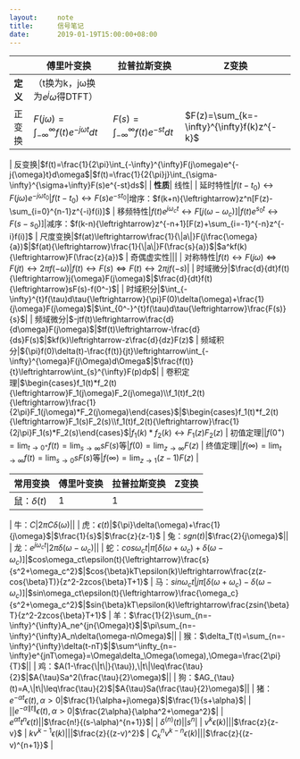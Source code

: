 ```yaml
---
layout:     note
title:      信号笔记
date:       2019-01-19T15:00:00+08:00
---
```


||傅里叶变换|拉普拉斯变换|Z变换
---|---|---|---
**定义**|（t换为k，jω换为$e^j\omega$得DTFT）
正变换|$F(j\omega)=\int_{-\infty}^{\infty}f(t)e^{-j{\omega}t}dt$|$F(s)=\int_{-\infty}^{\infty}f(t)e^{-st}dt$|$F(z)=\sum_{k=-\infty}^{\infty}f(k)z^{-k}$
|
反变换|$f(t)=\frac{1}{2\pi}\int_{-\infty}^{\infty}F(j\omega)e^{-j{\omega}t}d\omega$|$f(t)=\frac{1}{2{\pi}j}\int_{\sigma-\infty}^{\sigma+\infty}F(s)e^{-st}ds$|
|
**性质**|
线性|
|
延时特性|$f(t-t_0){\leftrightarrow}F(j\omega)e^{-j{\omega}t_0}$|$f(t-t_0){\leftrightarrow}F(s)e^{-st_0}$|增序：$f(k+n){\leftrightarrow}z^n[F(z)-\sum_{i=0}^{n-1}z^{-i}f(i)]$
|
移频特性|$f(t)e^{j\omega_ct}{\leftrightarrow}F[j(\omega-\omega_c)]$|$f(t)e^{s_0t}{\leftrightarrow}F(s-s_0)]$|减序：$f(k-n){\leftrightarrow}z^{-n+1}[F(z)+\sum_{i=-1}^{-n}z^{-i}f(i)]$
|
尺度变换|$f(at)\leftrightarrow\frac{1}{\|a\|}F(j\frac{\omega}{a})$|$f(at){\leftrightarrow}\frac{1}{\|a\|}F(\frac{s}{a})$|$a^kf(k){\leftrightarrow}F(\frac{z}{a})$
|
奇偶虚实性|||
|
对称特性|$f(t){\leftrightarrow}F(j\omega){\Longleftrightarrow}F(jt){\leftrightarrow}2{\pi}f(-\omega)$|$f(t){\leftrightarrow}F(s){\Longleftrightarrow}F(t){\leftrightarrow}2{\pi}jf(-s)$|
|
时域微分|$\frac{d}{dt}f(t){\leftrightarrow}j{\omega}F(j\omega)$|$\frac{d}{dt}f(t){\leftrightarrow}sF(s)-f(0^-)$|
|
时域积分|$\int_{-\infty}^{t}f(\tau)d\tau{\leftrightarrow}{\pi}F(0)\delta(\omega)+\frac{1}{j\omega}F(j\omega)$|$\int_{0^-}^{t}f(\tau)d\tau{\leftrightarrow}\frac{F(s)}{s}$|
|
频域微分|$-jtf(t)\leftrightarrow\frac{d}{d\omega}F(j\omega)$|$tf(t)\leftrightarrow-\frac{d}{ds}F(s)$|$kf(k)\leftrightarrow-z\frac{d}{dz}F(z)$
|
频域积分|${\pi}f(0)\delta(t)-\frac{f(t)}{jt}\leftrightarrow\int_{-\infty}^{\omega}F(j\Omega)d\Omega$|$\frac{f(t)}{t}\leftrightarrow\int_{s}^{\infty}F(p)dp$|
|
卷积定理|$\begin{cases}f_1(t)*f_2(t){\leftrightarrow}F_1(j\omega)F_2(j\omega)\\f_1(t)f_2(t){\leftrightarrow}\frac{1}{2\pi}F_1(j\omega)*F_2(j\omega)\end{cases}$|$\begin{cases}f_1(t)*f_2(t){\leftrightarrow}F_1(s)F_2(s)\\f_1(t)f_2(t){\leftrightarrow}\frac{1}{2j\pi}F_1(s)*F_2(s)\end{cases}$|$f_1(k)*f_2(k){\leftrightarrow}F_1(z)F_2(z)$
|
初值定理||$f(0^+)=\lim_{t\rightarrow0^+}f(t)=\lim_{s\rightarrow\infty}sF(s)$等|$f(0)=\lim_{z\rightarrow\infty}F(z)$
|
终值定理||$f(\infty)=\lim_{t\rightarrow\infty}f(t)=\lim_{s\rightarrow0}sF(s)$等|$f(\infty)=\lim_{z\rightarrow1}(z-1)F(z)$
|

**常用变换**|傅里叶变换|拉普拉斯变换|Z变换
---|---|---|---
鼠：$\delta(t)$|1|$1$|
|
牛：$C$|$2{\pi}C\delta(\omega)$||
|
虎：$\epsilon(t)$|${\pi}\delta(\omega)+\frac{1}{j\omega}$|$\frac{1}{s}$|$\frac{z}{z-1}$
|
兔：$sgn(t)$|$\frac{2}{j\omega}$||
|
龙：$e^{j\omega_ct}$|$2{\pi}\delta(\omega-\omega_c)$||
|
蛇：$cos\omega_ct$|${\pi}[\delta(\omega+\omega_c)+\delta(\omega-\omega_c)]$|$cos\omega_ct\epsilon(t){\leftrightarrow}\frac{s}{s^2+\omega_c^2}$|$cos{\beta}kT\epsilon(k)\leftrightarrow\frac{z(z-cos{\beta}T)}{z^2-2zcos{\beta}T+1}$
|
马：$sin\omega_ct$|$j{\pi}[\delta(\omega+\omega_c)-\delta(\omega-\omega_c)]$|$sin\omega_ct\epsilon(t){\leftrightarrow}\frac{\omega_c}{s^2+\omega_c^2}$|$sin{\beta}kT\epsilon(k)\leftrightarrow\frac{zsin{\beta}T}{z^2-2zcos{\beta}T+1}$
|
羊：$\frac{1}{2}\sum_{n=-\infty}^{\infty}A_ne^{jn{\Omega}t}$|$\pi\sum_{n=-\infty}^{\infty}A_n\delta(\omega-n\Omega)$||
|
猴：$\delta_T(t)=\sum_{n=-\infty}^{\infty}\delta(t-nT)$|$\sum^\infty_{n=-\infty}e^{jnT\omega}=\Omega\delta_\Omega(\omega),\Omega=\frac{2\pi}{T}$||
|
鸡：$A(1-\frac{\|t\|}{\tau}),\|t\|\leq\frac{\tau}{2}$|$A{\tau}Sa^2(\frac{\tau}{2}\omega)$||
|
狗：$AG_{\tau}(t)=A,\|t\|\leq\frac{\tau}{2}$|$A{\tau}Sa(\frac{\tau}{2}\omega)$||
|
猪：$e^{-{\alpha}t}\epsilon(t),\alpha>0$|$\frac{1}{\alpha+j\omega}$|$\frac{1}{s+\alpha}$|
|
||$e^{-{\alpha}\|t\|}\epsilon(t),\alpha>0$|$\frac{2\alpha}{\alpha^2+\omega^2}$|
|
$e^{\alpha{t}}t^n\epsilon(t)$||$\frac{n!}{(s-\alpha)^{n+1}}$|
|
$\delta^{(n)}(t)$||$s^n$|
|
$v^k\epsilon(k)$|||$\frac{z}{z-v}$
|
$kv^{k-1}\epsilon(k)$|||$\frac{z}{(z-v)^2}$
|
$C^n_kv^{k-n}\epsilon(k)$|||$\frac{z}{(z-v)^{n+1}}$
|